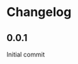# Changelog

<!-- <START NEW CHANGELOG ENTRY> -->

## 0.0.1

Initial commit

<!-- <END NEW CHANGELOG ENTRY> -->
